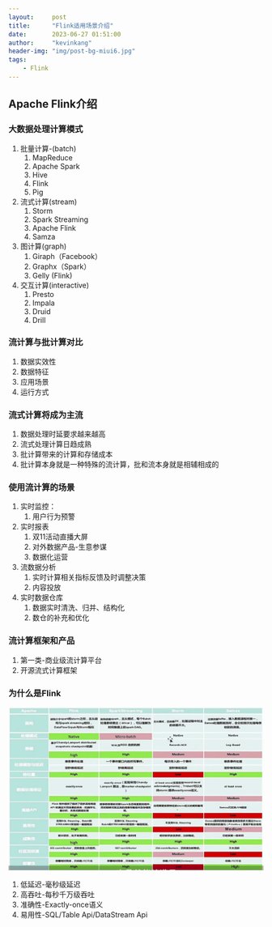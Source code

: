 ```yaml
---
layout:     post
title:      "Flink适用场景介绍"
date:       2023-06-27 01:51:00
author:     "kevinkang"
header-img: "img/post-bg-miui6.jpg"
tags:
    - Flink
---
```

## Apache Flink介绍
### 大数据处理计算模式
1. 批量计算-(batch)
   1. MapReduce
   2. Apache Spark
   3. Hive
   4. Flink
   5. Pig
2. 流式计算(stream)
   1. Storm
   2. Spark Streaming
   3. Apache Flink
   4. Samza
3. 图计算(graph)
   1. Giraph（Facebook）
   2. Graphx（Spark）
   3. Gelly (Flink)
4. 交互计算(interactive)
   1. Presto
   2. Impala
   3. Druid
   4. Drill

### 流计算与批计算对比
1. 数据实效性
2. 数据特征
3. 应用场景
4. 运行方式

### 流式计算将成为主流
1. 数据处理时延要求越来越高
2. 流式处理计算日趋成熟
3. 批计算带来的计算和存储成本
4. 批计算本身就是一种特殊的流计算，批和流本身就是相辅相成的

### 使用流计算的场景
1. 实时监控：
   1. 用户行为预警
2. 实时报表
   1. 双11活动直播大屏
   2. 对外数据产品-生意参谋
   3. 数据化运营
3. 流数据分析
   1. 实时计算相关指标反馈及时调整决策
   2. 内容投放
4. 实时数据仓库
   1. 数据实时清洗、归并、结构化
   2. 数仓的补充和优化


### 流计算框架和产品
1. 第一类-商业级流计算平台
2. 开源流式计算框架

### 为什么是Flink
![img](/img/in-post/post-flink/steam-compute-framework-diff-img.png)
1. 低延迟-毫秒级延迟
2. 高吞吐-每秒千万级吞吐
3. 准确性-Exactly-once语义
4. 易用性-SQL/Table Api/DataStream Api



